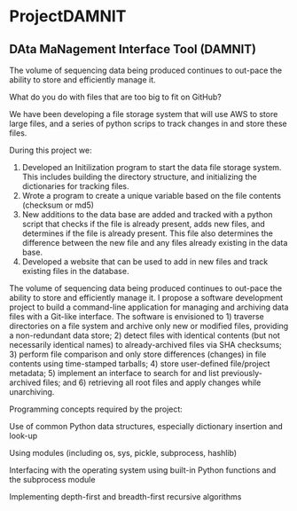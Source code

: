# ProjectDAMNIT
## DAta MaNagement Interface Tool (DAMNIT)

The volume of sequencing data being produced continues to out-pace the ability to store and efficiently manage it. 

What do you do with files that are too big to fit on GitHub?

We have been developing a file storage system that will use AWS to store large files, and a series of python scrips to track changes in and store these files.  

During this project we:
1. Developed an Initilization program to start the data file storage system.  This includes building the directory structure, and initializing the dictionaries for tracking files.
2. Wrote a program to create a unique variable based on the file contents (checksum or md5)
3. New additions to the data base are added and tracked with a python script that checks if the file is already present, adds new files, and determines if the file is already present.  This file also determines the difference between the new file and any files already existing in the data base.
4. Developed a website that can be used to add in new files and track existing files in the database.

The volume of sequencing data being produced continues to out-pace the ability to store and efficiently manage it. I propose a software development project to build a command-line application for managing and archiving data files with a Git-like interface. The software is envisioned to 1) traverse directories on a file system and archive only new or modified files, providing a non-redundant data store; 2) detect files with identical contents (but not necessarily identical names) to already-archived files via SHA checksums; 3) perform file comparison and only store differences (changes) in file contents using time-stamped tarballs; 4) store user-defined file/project metadata; 5) implement an interface to search for and list previously-archived files; and 6) retrieving all root files and apply changes while unarchiving.

Programming concepts required by the project:

Use of common Python data structures, especially dictionary insertion and look-up

Using modules (including os, sys, pickle, subprocess, hashlib)

Interfacing with the operating system using built-in Python functions and the subprocess module

Implementing depth-first and breadth-first recursive algorithms
